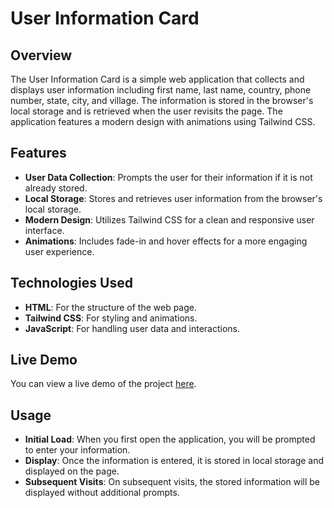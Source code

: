 # User Information Card

## Overview

The User Information Card is a simple web application that collects and displays user information including first name, last name, country, phone number, state, city, and village. The information is stored in the browser's local storage and is retrieved when the user revisits the page. The application features a modern design with animations using Tailwind CSS.

## Features

- **User Data Collection**: Prompts the user for their information if it is not already stored.
- **Local Storage**: Stores and retrieves user information from the browser's local storage.
- **Modern Design**: Utilizes Tailwind CSS for a clean and responsive user interface.
- **Animations**: Includes fade-in and hover effects for a more engaging user experience.

## Technologies Used

- **HTML**: For the structure of the web page.
- **Tailwind CSS**: For styling and animations.
- **JavaScript**: For handling user data and interactions.

## Live Demo

You can view a live demo of the project [here](https://praveen-user-info-card.netlify.app/).

## Usage

- **Initial Load**: When you first open the application, you will be prompted to enter your information.
- **Display**: Once the information is entered, it is stored in local storage and displayed on the page.
- **Subsequent Visits**: On subsequent visits, the stored information will be displayed without additional prompts.
